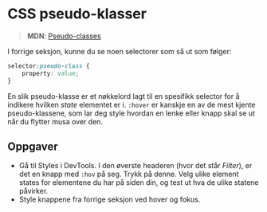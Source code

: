 # CSS pseudo-klasser

> **MDN**: [Pseudo-classes](https://developer.mozilla.org/en-US/docs/Web/CSS/Pseudo-classes)

I forrige seksjon, kunne du se noen selectorer som så ut som følger:

```css
selector:pseudo-class {
    property: value;
}
```

En slik pseudo-klasse er et nøkkelord lagt til en spesifikk selector for å indikere hvilken _state_ elementet er i. `:hover` er kanskje en av de mest kjente pseudo-klassene, som lar deg style hvordan en lenke eller knapp skal se ut når du flytter musa over den.

## Oppgaver

-   Gå til Styles i DevTools. I den øverste headeren (hvor det står _Filter_), er det en knapp med `:hov` på seg. Trykk på denne. Velg ulike element states for elementene du har på siden din, og test ut hva de ulike statene påvirker.
-   Style knappene fra forrige seksjon ved hover og fokus.
